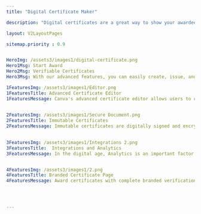 ```yaml
---
title: "Digital Certificate Maker"

description: "Digital certificates are a great way to show your awardees that you genuinely value their achievements"

layout: V2LayoutPages

sitemap.priority : 0.9


HeroImg: /assets3/images1/digital-certificate.png
Hero1Msg: Start Award
Hero2Msg: Verifiable Certificates
Hero3Msg: With our advanced features, you can easily create, issue, and manage certificates that are branded and professional. This will make your awardees proud and show that you are committed to providing them with the recognition they deserve.        

1FeaturesImg: /assets3/images1/Editor.png
1FeaturesTitle: Advanced Certificate Editor
1FeaturesMessage: Canva's advanced certificate editor allows users to create custom certificates from scratch or upload a pre-made design. The editor is very user-friendly and has a lot of features. Users can assign dynamic fields to the certificates, which is very helpful. They can also add a QR code, change the layout, and upload their images.

                  
2FeaturesImg: /assets3/images1/Secure Document.png
2FeaturesTitle: Immutable Certificates
2FeaturesMessage: Immutable certificates are digitally signed and encrypted, and only you can decrypt them. This means that you can be sure that the certificate is authentic and that it comes from an authorized source. We believe in transparency and security. These features are essential for protecting your data from hackers, phishing scams and identity theft. By issuing immutable certificates through our platform we can ensure that you get the highest level of protection against these threats. We are using aws quantum ledger as well as blockchain technology to make credentials immutable

                  
3FeaturesImg: /assets3/images1/Integrations 2.png
3FeaturesTitle:  Integrations and Analytics
3FeaturesMessage: In the digital age, Analytics is an important factor which helps you in every process. With CertifyMe's three level analytics option you can analyze the impact of your program. Our integrated analytics feature provides an end-to-end solution for delivering business intelligence from credentialing. This means that instead of having to build a solution yourself, you can get everything you need right off the bat—all in one place! We also have integration with zapier, Popular LMS Platforms and Integrately to award credentials.


4FeaturesImg: /assets3/images1/2.png
4FeaturesTitle: Branded Certificate Page
4FeaturesMessage: Award certificates with complete branded verification page which helps to boost the brand awareness.Institutions can customize everything from the URL to the footer which matches the brand guidelines.




---
```

